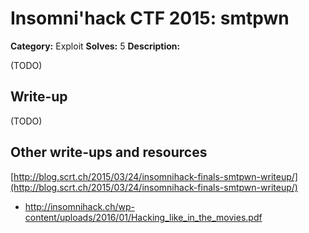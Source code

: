 # Insomni'hack CTF 2015: smtpwn

**Category:** Exploit
**Solves:** 5
**Description:** 

(TODO)

## Write-up

(TODO)

## Other write-ups and resources

[http://blog.scrt.ch/2015/03/24/insomnihack-finals-smtpwn-writeup/](http://blog.scrt.ch/2015/03/24/insomnihack-finals-smtpwn-writeup/)
* <http://insomnihack.ch/wp-content/uploads/2016/01/Hacking_like_in_the_movies.pdf>